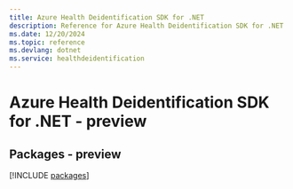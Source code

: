 ```yaml
---
title: Azure Health Deidentification SDK for .NET
description: Reference for Azure Health Deidentification SDK for .NET
ms.date: 12/20/2024
ms.topic: reference
ms.devlang: dotnet
ms.service: healthdeidentification
---
```

# Azure Health Deidentification SDK for .NET - preview
## Packages - preview
[!INCLUDE [packages](health-deidentification-index.md)]